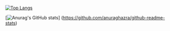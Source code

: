 [![Top Langs](https://github-readme-stats.vercel.app/api/top-langs/?username=Tayuchi
)](https://github.com/anuraghazra/github-readme-stats)

[![Anurag's GitHub stats](https://github-readme-stats.vercel.app/api?username=Tayuchi)]
(https://github.com/anuraghazra/github-readme-stats)

<!--
### Hi there 👋
**Tayuchi/Tayuchi** is a ✨ _special_ ✨ repository because its `README.md` (this file) appears on your GitHub profile.

Here are some ideas to get you started:

- 🔭 I’m currently working on ...
- 🌱 I’m currently learning ...
- 👯 I’m looking to collaborate on ...
- 🤔 I’m looking for help with ...
- 💬 Ask me about ...
- 📫 How to reach me: ...
- 😄 Pronouns: ...
- ⚡ Fun fact: ...
-->
